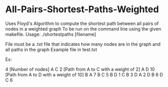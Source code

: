 # All-Pairs-Shortest-Paths-Weighted
Uses Floyd's Algorithm to compute the shortest path between all pairs of nodes in a weighted graph
To be run on the command line using the given makefile.
Usage: ./shortestpaths [filename]

File must be a .txt file that indicates how many nodes are in the graph and all paths in the graph 
Example file in test.txt

Ex:

4 [Number of nodes]
A C 2 [Path from A to C with a weight of 2]
A D 10 [Path from A to D with a weight of 10]
B A 7
B C 5
B D 1
C B 3
D A 2
D B 6
D C 6
